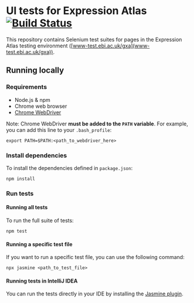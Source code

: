 # UI tests for Expression Atlas [![Build Status](https://travis-ci.org/ebi-gene-expression-group/atlas-ui-tests.svg?branch=master)](https://travis-ci.org/ebi-gene-expression-group/atlas-ui-tests)

This repository contains Selenium test suites for pages in the Expression Atlas testing environment ([www-test.ebi.ac.uk/gxa](www-test.ebi.ac.uk/gxa)).

## Running locally

### Requirements

- Node.js & npm
- Chrome web browser
- [Chrome WebDriver](http://chromedriver.chromium.org/downloads)

Note: Chrome WebDriver **must be added to the `PATH` variable**. For example, you can add this line to your `.bash_profile`:

```
export PATH=$PATH:<path_to_webdriver_here>
```

### Install dependencies

To install the dependencies defined in `package.json`:

```
npm install
```

### Run tests

#### Running all tests
To run the full suite of tests:

```
npm test
```

#### Running a specific test file
If you want to run a specific test file, you can use the following command:

```
npx jasmine <path_to_test_file>
```

#### Running tests in IntelliJ IDEA

You can run the tests directly in your IDE by installing the [Jasmine plugin](https://plugins.jetbrains.com/plugin/10449-jasmine).
